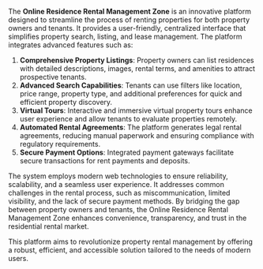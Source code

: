 
The **Online Residence Rental Management Zone** is an innovative platform designed to streamline the process of renting properties for both property owners and tenants. It provides a user-friendly, centralized interface that simplifies property search, listing, and lease management. The platform integrates advanced features such as:  

1. **Comprehensive Property Listings**: Property owners can list residences with detailed descriptions, images, rental terms, and amenities to attract prospective tenants.  
2. **Advanced Search Capabilities**: Tenants can use filters like location, price range, property type, and additional preferences for quick and efficient property discovery.  
3. **Virtual Tours**: Interactive and immersive virtual property tours enhance user experience and allow tenants to evaluate properties remotely.  
4. **Automated Rental Agreements**: The platform generates legal rental agreements, reducing manual paperwork and ensuring compliance with regulatory requirements.  
5. **Secure Payment Options**: Integrated payment gateways facilitate secure transactions for rent payments and deposits.  

The system employs modern web technologies to ensure reliability, scalability, and a seamless user experience. It addresses common challenges in the rental process, such as miscommunication, limited visibility, and the lack of secure payment methods. By bridging the gap between property owners and tenants, the Online Residence Rental Management Zone enhances convenience, transparency, and trust in the residential rental market.  

This platform aims to revolutionize property rental management by offering a robust, efficient, and accessible solution tailored to the needs of modern users.
